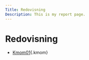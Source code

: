 ```yaml
---
Title: Redovisning
Description: This is my report page.
---
```


Redovisning
==========================

* [Kmom01](report/kmom01){.kmom}
